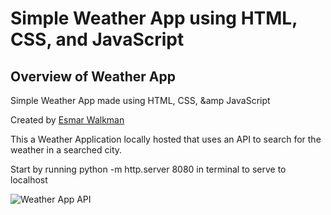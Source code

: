 # Simple Weather App using HTML, CSS, and JavaScript

## Overview of Weather App

Simple Weather App made using HTML, CSS, &amp JavaScript

Created by [Esmar Walkman](https://www.linkedin.com/in/esmarwalkman/)

This a Weather Application locally hosted that uses an API to search for the weather in a searched city.

Start by running python -m http.server 8080 in terminal to serve to localhost

![Weather App API](https://ia601007.us.archive.org/13/items/theoriginalfilesofsomewindowswallpapers/bliss%20600dpi.jpg)
